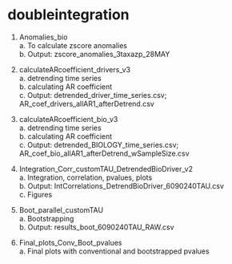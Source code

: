 # doubleintegration

1.	Anomalies_bio  
a.	To calculate zscore anomalies  
b.	Output: zscore_anomalies_3taxazp_28MAY  

2.	calculateARcoefficient_drivers_v3  
a.	detrending time series   
b.	calculating AR coefficient   
c.	Output: detrended_driver_time_series.csv; AR_coef_drivers_allAR1_afterDetrend.csv  

3.	calculateARcoefficient_bio_v3  
a.	detrending time series   
b.	calculating AR coefficient   
c.	Output: detrended_BIOLOGY_time_series.csv; AR_coef_bio_allAR1_afterDetrend_wSampleSize.csv  

4.	Integration_Corr_customTAU_DetrendedBioDriver_v2  
a.	Integration, correlation, pvalues, plots  
b.	Output: IntCorrelations_DetrendBioDriver_6090240TAU.csv  
c.	Figures  

5.	Boot_parallel_customTAU  
a.	Bootstrapping  
b.	Output: results_boot_6090240TAU_RAW.csv  

6.	Final_plots_Conv_Boot_pvalues  
a.	Final plots with conventional and bootstrapped pvalues  
